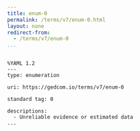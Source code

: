 ```yaml
---
title: enum-0
permalink: /terms/v7/enum-0.html
layout: none
redirect-from:
  - /terms/v7/enum-0
...
```


```

%YAML 1.2
---
type: enumeration

uri: https://gedcom.io/terms/v7/enum-0

standard tag: 0

descriptions:
  - Unreliable evidence or estimated data
...

```
